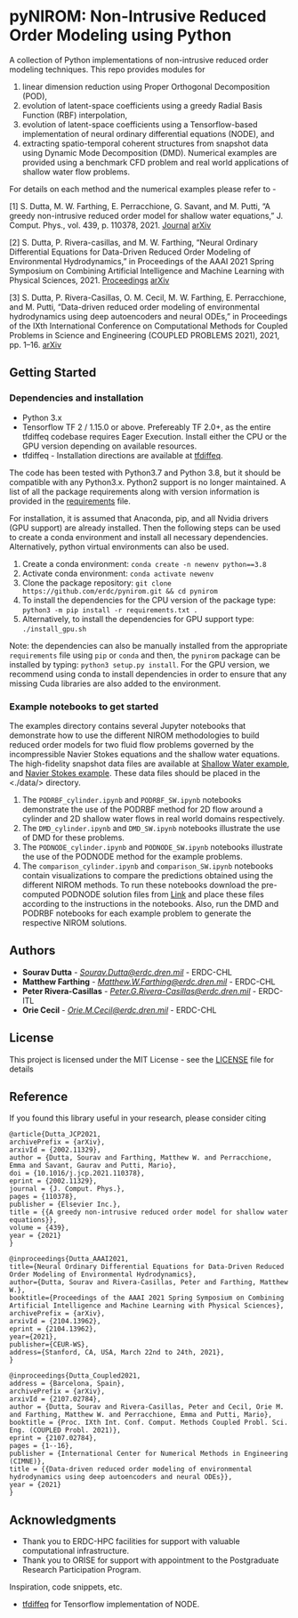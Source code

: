 # pyNIROM: Non-Intrusive Reduced Order Modeling using Python

A collection of Python implementations of non-intrusive reduced order modeling techniques. This repo provides modules for
1. linear dimension reduction using Proper Orthogonal Decomposition (POD),
2. evolution of latent-space coefficients using a greedy Radial Basis Function (RBF) interpolation,
3. evolution of latent-space coefficients using a Tensorflow-based implementation of neural ordinary differential equations (NODE), and
4. extracting spatio-temporal coherent structures from snapshot data using Dynamic Mode Decomposition (DMD). Numerical examples are provided using a benchmark CFD problem and real world applications of shallow water flow problems.

For details on each method and the numerical examples please refer to -

[1] S. Dutta, M. W. Farthing, E. Perracchione, G. Savant, and M. Putti, “A greedy non-intrusive reduced order model for shallow water equations,” J. Comput. Phys., vol. 439, p. 110378, 2021. [Journal](https://www.sciencedirect.com/science/article/pii/S0021999121002734?via%3Dihub)
[arXiv](https://arxiv.org/abs/2002.11329)

[2] S. Dutta, P. Rivera-casillas, and M. W. Farthing, “Neural Ordinary Differential Equations for Data-Driven Reduced Order Modeling of Environmental Hydrodynamics,” in Proceedings of the AAAI 2021 Spring Symposium on Combining Artificial Intelligence and Machine Learning with Physical Sciences, 2021. [Proceedings](https://sites.google.com/view/aaai-mlps/proceedings?authuser=0)
[arXiv](https://arxiv.org/abs/2104.13962)

[3] S. Dutta, P. Rivera-Casillas, O. M. Cecil, M. W. Farthing, E. Perracchione, and M. Putti, “Data-driven reduced order modeling of environmental hydrodynamics using deep autoencoders and neural ODEs,” in Proceedings of the IXth International Conference on Computational Methods for Coupled Problems in Science and Engineering (COUPLED PROBLEMS 2021), 2021, pp. 1–16.
[arXiv](https://arxiv.org/abs/2107.02784)


## Getting Started


### Dependencies and installation

* Python 3.x
* Tensorflow TF 2 / 1.15.0 or above. Prefereably TF 2.0+, as the entire tfdiffeq codebase requires Eager Execution. Install either the CPU or the GPU version depending on available resources.
* tfdiffeq - Installation directions are available at [tfdiffeq](https://github.com/titu1994/tfdiffeq).

The code has been tested with Python3.7 and Python 3.8, but it should be compatible with any Python3.x. Python2 support is no longer maintained.
A list of all the package requirements along with version information is provided in the [requirements](requirements.txt) file.

For installation, it is assumed that Anaconda, pip, and all Nvidia drivers (GPU support) are already installed. Then the following steps can be used to create a conda environment and install all necessary dependencies. Alternatively, python virtual environments can also be used.

1. Create a conda environment: ```conda create -n newenv python==3.8```
2. Activate conda environment: ```conda activate newenv```
3. Clone the package repository: ```git clone https://github.com/erdc/pynirom.git && cd pynirom```
4. To install the dependencies for the CPU version of the package type: ```python3 -m pip install -r requirements.txt .```
5. Alternatively, to install the dependencies for GPU support type: ```./install_gpu.sh```

Note: the dependencies can also be manually installed from the appropriate ```requirements``` file using ```pip``` or ```conda``` and then, the ```pynirom``` package can be installed by typing: ```python3 setup.py install```. For the GPU version, we recommend using conda to install dependencies in order to ensure that any missing Cuda libraries are also added to the environment.


### Example notebooks to get started

The examples directory contains several Jupyter notebooks that demonstrate how to use the different NIROM methodologies to build reduced order models for two fluid flow problems governed by the incompressible Navier Stokes equations and the shallow water equations.
The high-fidelity snapshot data files are available at
[Shallow Water example](https://drive.google.com/drive/folders/1yhudg8RPvwV9SJx9CTqANEnyN55Grzem?usp=sharing), and
[Navier Stokes example](https://drive.google.com/drive/folders/1QG4dyoil5QGHjx3d1L3t0S6lsTGS7Vh0?usp=sharing).
These data files should be placed in the <./data/> directory.

1. The ```PODRBF_cylinder.ipynb``` and ```PODRBF_SW.ipynb``` notebooks demonstrate the use of the PODRBF method for 2D flow around a cylinder and 2D shallow water flows in real world domains respectively.
2. The ```DMD_cylinder.ipynb``` and ```DMD_SW.ipynb``` notebooks illustrate the use of DMD for these problems.
3. The ```PODNODE_cylinder.ipynb``` and ```PODNODE_SW.ipynb``` notebooks illustrate the use of the PODNODE method for the example problems.
4. The ```comparison_cylinder.ipynb``` and ```comparison_SW.ipynb``` notebooks contain visualizations to compare the predictions obtained using the different NIROM methods. To run these notebooks download the pre-computed PODNODE solution files from [Link](https://drive.google.com/drive/folders/19DEWdoS7Fkh-Cwe7Lbq6pdTdE290gYSS?usp=sharing) and place these files according to the instructions in the notebooks. Also, run the DMD and PODRBF notebooks for each example problem to generate the respective NIROM solutions.


## Authors

* **Sourav Dutta** - *Sourav.Dutta@erdc.dren.mil* - ERDC-CHL
* **Matthew Farthing** - *Matthew.W.Farthing@erdc.dren.mil* - ERDC-CHL
* **Peter Rivera-Casillas** - *Peter.G.Rivera-Casillas@erdc.dren.mil* - ERDC-ITL
* **Orie Cecil** - *Orie.M.Cecil@erdc.dren.mil* - ERDC-CHL


## License

This project is licensed under the MIT License - see the [LICENSE](LICENSE) file for details


## Reference

If you found this library useful in your research, please consider citing
```
@article{Dutta_JCP2021,
archivePrefix = {arXiv},
arxivId = {2002.11329},
author = {Dutta, Sourav and Farthing, Matthew W. and Perracchione, Emma and Savant, Gaurav and Putti, Mario},
doi = {10.1016/j.jcp.2021.110378},
eprint = {2002.11329},
journal = {J. Comput. Phys.},
pages = {110378},
publisher = {Elsevier Inc.},
title = {{A greedy non-intrusive reduced order model for shallow water equations}},
volume = {439},
year = {2021}
}

@inproceedings{Dutta_AAAI2021,
title={Neural Ordinary Differential Equations for Data-Driven Reduced Order Modeling of Environmental Hydrodynamics},
author={Dutta, Sourav and Rivera-Casillas, Peter and Farthing, Matthew W.},
booktitle={Proceedings of the AAAI 2021 Spring Symposium on Combining Artificial Intelligence and Machine Learning with Physical Sciences},
archivePrefix = {arXiv},
arxivId = {2104.13962},
eprint = {2104.13962},
year={2021},
publisher={CEUR-WS},
address={Stanford, CA, USA, March 22nd to 24th, 2021},
}

@inproceedings{Dutta_Coupled2021,
address = {Barcelona, Spain},
archivePrefix = {arXiv},
arxivId = {2107.02784},
author = {Dutta, Sourav and Rivera-Casillas, Peter and Cecil, Orie M. and Farthing, Matthew W. and Perracchione, Emma and Putti, Mario},
booktitle = {Proc. IXth Int. Conf. Comput. Methods Coupled Probl. Sci. Eng. (COUPLED Probl. 2021)},
eprint = {2107.02784},
pages = {1--16},
publisher = {International Center for Numerical Methods in Engineering (CIMNE)},
title = {{Data-driven reduced order modeling of environmental hydrodynamics using deep autoencoders and neural ODEs}},
year = {2021}
}

```


## Acknowledgments

* Thank you to ERDC-HPC facilities for support with valuable computational infrastructure.
* Thank you to ORISE for support with appointment to the Postgraduate Research Participation Program.

Inspiration, code snippets, etc.
* [tfdiffeq](https://github.com/titu1994/tfdiffeq) for Tensorflow implementation of NODE.
